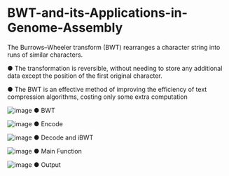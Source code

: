 # BWT-and-its-Applications-in-Genome-Assembly

The Burrows–Wheeler transform (BWT) rearranges a character string into 
runs of similar characters.

● The transformation is reversible, without needing to store any additional 
data except the position of the first original character.

● The BWT is an effective method of improving the efficiency of text 
compression algorithms, costing only some extra computation


![image](https://user-images.githubusercontent.com/63875295/164626972-86d115c0-97f0-4980-a524-75f93293b8fb.png)
● BWT

![image](https://user-images.githubusercontent.com/63875295/164627213-86f74bac-f876-40ea-8236-a63b213709e7.png)
● Encode

![image](https://user-images.githubusercontent.com/63875295/164627467-9e072fd8-9983-4e80-a13f-ca961927e68f.png)
● Decode and iBWT

![image](https://user-images.githubusercontent.com/63875295/164627519-f82b6493-4b86-462b-8ec8-c73321ce55e0.png)
● Main Function

![image](https://user-images.githubusercontent.com/63875295/164627556-b3dec927-069d-4659-a370-6d5a1d04f755.png)
● Output


